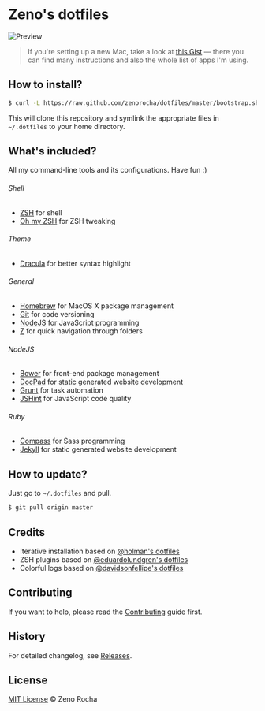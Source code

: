 # Zeno's dotfiles

![Preview](http://f.cl.ly/items/2J3M3y3g0J380I3j3b1w/dotfiles.png)

> If you're setting up a new Mac, take a look at [this Gist](https://gist.github.com/zenorocha/7159780) — there you can find many instructions and also the whole list of apps I'm using.

## How to install?

```sh
$ curl -L https://raw.github.com/zenorocha/dotfiles/master/bootstrap.sh | sh
```

This will clone this repository and symlink the appropriate files in `~/.dotfiles` to your home directory.

## What's included?

All my command-line tools and its configurations. Have fun :)

###### Shell

* [ZSH](http://www.zsh.org/) for shell
* [Oh my ZSH](https://github.com/robbyrussell/oh-my-zsh) for ZSH tweaking

###### Theme

* [Dracula](https://github.com/zenorocha/dracula-theme) for better syntax highlight

###### General

* [Homebrew](http://mxcl.github.com/homebrew/) for MacOS X package management
* [Git](http://git-scm.com) for code versioning
* [NodeJS](http://nodejs.org/) for JavaScript programming
* [Z](https://github.com/rupa/z/) for quick navigation through folders

###### NodeJS

* [Bower](http://bower.io/) for front-end package management
* [DocPad](http://docpad.org/) for static generated website development
* [Grunt](http://gruntjs.com/) for task automation
* [JSHint](http://www.jshint.com/) for JavaScript code quality

###### Ruby

* [Compass](http://compass-style.org/) for Sass programming
* [Jekyll](http://jekyllrb.com/) for static generated website development

## How to update?

Just go to `~/.dotfiles` and pull.

```sh
$ git pull origin master
```

## Credits

* Iterative installation based on [@holman's dotfiles](https://github.com/holman/dotfiles)
* ZSH plugins based on [@eduardolundgren's dotfiles](https://github.com/eduardolundgren/dotfiles)
* Colorful logs based on [@davidsonfellipe's dotfiles](https://github.com/davidsonfellipe/dotfiles)

## Contributing

If you want to help, please read the [Contributing](https://github.com/zenorocha/dotfiles/blob/master/CONTRIBUTING.md) guide first.

## History

For detailed changelog, see [Releases](https://github.com/zenorocha/dotfiles/releases).

## License

[MIT License](http://zenorocha.mit-license.org/) © Zeno Rocha